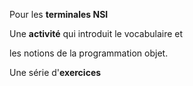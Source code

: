 Pour les **terminales NSI**

Une **activité** qui introduit le vocabulaire et

les notions de la programmation objet.

Une série d'**exercices**

